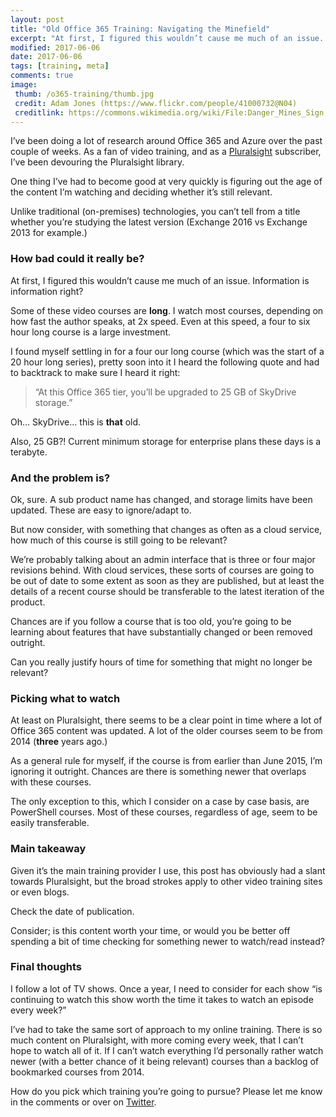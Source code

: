 ```yaml
---
layout: post
title: "Old Office 365 Training: Navigating the Minefield"
excerpt: "At first, I figured this wouldn’t cause me much of an issue. Information is information right?"
modified: 2017-06-06
date: 2017-06-06
tags: [training, meta]
comments: true
image:
 thumb: /o365-training/thumb.jpg
 credit: Adam Jones (https://www.flickr.com/people/41000732@N04)
 creditlink: https://commons.wikimedia.org/wiki/File:Danger_Mines_Sign,_Jaffna.jpg
---
```


I’ve been doing a lot of research around Office 365 and Azure over the past
couple of weeks. As a fan of video training, and as a
[Pluralsight](https://www.pluralsight.com/) subscriber, I’ve been devouring the
Pluralsight library.

One thing I’ve had to become good at very quickly is figuring out the age of the
content I’m watching and deciding whether it’s still relevant.

Unlike traditional (on-premises) technologies, you can’t tell from a title
whether you’re studying the latest version (Exchange 2016 vs Exchange 2013 for
example.)

### How bad could it really be?

At first, I figured this wouldn’t cause me much of an issue. Information is
information right?

Some of these video courses are **long**. I watch most courses, depending on how
fast the author speaks, at 2x speed. Even at this speed, a four to six hour long
course is a large investment.

I found myself settling in for a four our long course (which was the start of a
20 hour long series), pretty soon into it I heard the following quote and had to
backtrack to make sure I heard it right:

> “At this Office 365 tier, you’ll be upgraded to 25 GB of SkyDrive storage.”

Oh… SkyDrive… this is **that** old.

Also, 25 GB?! Current minimum storage for enterprise plans these days is a
terabyte.

### And the problem is?

Ok, sure. A sub product name has changed, and storage limits have been updated.
These are easy to ignore/adapt to.

But now consider, with something that changes as often as a cloud service, how
much of this course is still going to be relevant?

We’re probably talking about an admin interface that is three or four major
revisions behind. With cloud services, these sorts of courses are going to be
out of date to some extent as soon as they are published, but at least the
details of a recent course should be transferable to the latest iteration of the
product.

Chances are if you follow a course that is too old, you’re going to be learning
about features that have substantially changed or been removed outright.

Can you really justify hours of time for something that might no longer be
relevant?

### Picking what to watch

At least on Pluralsight, there seems to be a clear point in time where a lot of
Office 365 content was updated. A lot of the older courses seem to be from 2014
(**three** years ago.)

As a general rule for myself, if the course is from earlier than June 2015, I’m
ignoring it outright. Chances are there is something newer that overlaps with
these courses.

The only exception to this, which I consider on a case by case basis, are
PowerShell courses. Most of these courses, regardless of age, seem to be easily
transferable.

### Main takeaway

Given it’s the main training provider I use, this post has obviously had a slant
towards Pluralsight, but the broad strokes apply to other video training sites
or even blogs.

Check the date of publication.

Consider; is this content worth your time, or would you be better off spending a
bit of time checking for something newer to watch/read instead?

### Final thoughts

I follow a lot of TV shows. Once a year, I need to consider for each show “is
continuing to watch this show worth the time it takes to watch an episode every
week?”

I’ve had to take the same sort of approach to my online training. There is so
much content on Pluralsight, with more coming every week, that I can’t hope to
watch all of it. If I can’t watch everything I’d personally rather watch newer
(with a better chance of it being relevant) courses than a backlog of bookmarked
courses from 2014.

How do you pick which training you’re going to pursue? Please let me know in the
comments or over on [Twitter](https://twitter.com/WindosNZ).
